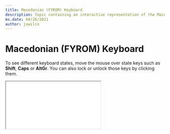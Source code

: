 ```yaml
--- 
title: Macedonian (FYROM) Keyboard 
description: Topic containing an interactive representation of the Macedonian (FYROM) Keyboard 
ms.date: 04/26/2021 
author: jowilco 
--- 
```

 
# Macedonian (FYROM) Keyboard 
 
To see different keyboard states, move the mouse over state keys such as **Shift**, **Caps** or **AltGr**. You can also lock or unlock those keys by clicking them. 
 
<iframe src="kbdmac.html"></iframe> 
